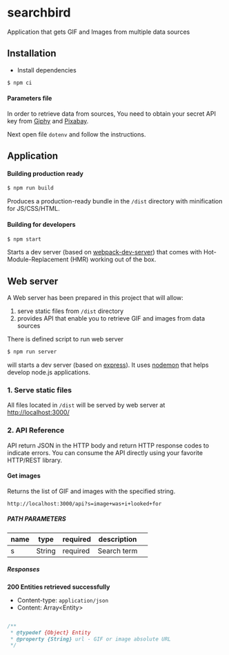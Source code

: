 # searchbird

Application that gets GIF and Images from multiple data sources

## Installation

* Install dependencies
```bash
$ npm ci
```

#### Parameters file

In order to retrieve data from sources, You need to obtain your secret API key from
[Giphy](https://developers.giphy.com/docs) and [Pixabay](https://pixabay.com/api/docs/).

Next open file `dotenv` and follow the instructions.

## Application

#### Building production ready

```bash
$ npm run build
```

Produces a production-ready bundle in the `/dist` directory with minification for JS/CSS/HTML.

#### Building for developers

```bash
$ npm start
```

Starts a dev server (based on [webpack-dev-server](https://github.com/webpack/webpack-dev-server)) that comes
with Hot-Module-Replacement (HMR) working out of the box.

## Web server

A Web server has been prepared in this project that will allow:
 1. serve static files from `/dist` directory
 2. provides API that enable you to retrieve GIF and images from data sources

There is defined script to run web server

```bash
$ npm run server
```

will starts a dev server (based on [express](https://expressjs.com/)). It uses [nodemon](https://nodemon.io/)
that helps develop node.js applications.

### 1. Serve static files

All files located in `/dist` will be served by web server at [http://localhost:3000/](http://localhost:3000)

### 2. API Reference

API return JSON in the HTTP body and return HTTP response codes to indicate errors.
You can consume the API directly using your favorite HTTP/REST library.

#### Get images

Returns the list of GIF and images with the specified string.

`http://localhost:3000/api?s=image+was+i+looked+for`

##### PATH PARAMETERS

| name | type   | required | description |   |
|------|--------|----------|-------------|---|
| s    | String | required | Search term |   |

##### Responses

**200 Entities retrieved successfully**

- Content-type: `application/json`
- Content: Array\<Entity\>

```js

/**
 * @typedef {Object} Entity
 * @property {String} url - GIF or image absolute URL
 */

```
